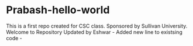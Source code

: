 Prabash-hello-world
===================
This is a first repo created for CSC class.
Sponsored by Sullivan University.
Welcome to Repository
Updated by Eshwar -  Added new line to existsing code - 
